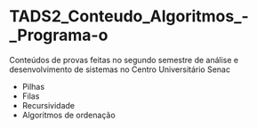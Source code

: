 # TADS2_Conteudo_Algoritmos_-_Programa-o
Conteúdos de provas feitas no segundo semestre de análise e desenvolvimento de sistemas no Centro Universitário Senac

- Pilhas
- Filas
- Recursividade
- Algoritmos de ordenação

